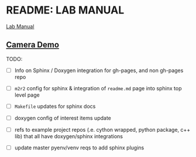 # README: LAB MANUAL 

[Lab Manual](https://evgenyslab.github.io/labmanual/)

## [Camera Demo](https://evgenyslab.github.io/labmanual/camera.html)

TODO:
 - [ ] Info on Sphinx / Doxygen integration for gh-pages, and non gh-pages repo
 - [ ] `m2r2` config for sphinx & integration of `readme.md` page into sphinx top level
page
 - [ ] `Makefile` updates for sphinx docs
 - [ ] doxygen config of interest items update
 - [ ] refs to example project repos (.e. cython wrapped, python package, c++ lib) that all
have doxygen/sphinx integrations
 - [ ] update master pyenv/venv reqs to add sphinx plugins

